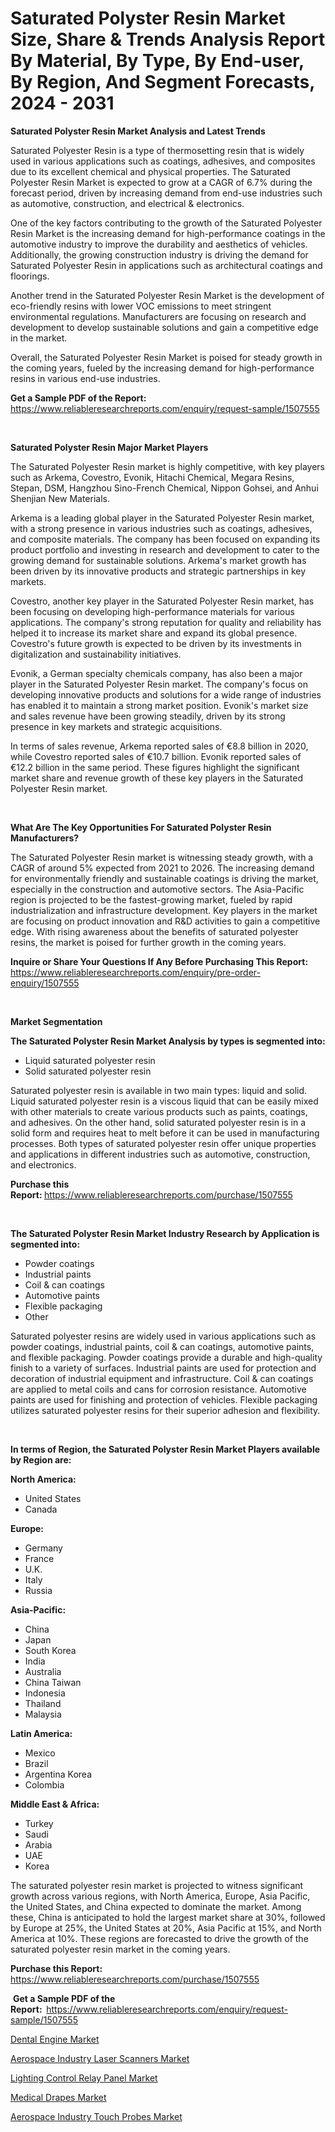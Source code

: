 <p><h1>Saturated Polyster Resin Market Size, Share & Trends Analysis Report By Material, By Type, By End-user, By Region, And Segment Forecasts, 2024 - 2031</h1></p><p><strong>Saturated Polyster Resin Market Analysis and Latest Trends</strong></p>
<p><p>Saturated Polyester Resin is a type of thermosetting resin that is widely used in various applications such as coatings, adhesives, and composites due to its excellent chemical and physical properties. The Saturated Polyester Resin Market is expected to grow at a CAGR of 6.7% during the forecast period, driven by increasing demand from end-use industries such as automotive, construction, and electrical & electronics.</p><p>One of the key factors contributing to the growth of the Saturated Polyester Resin Market is the increasing demand for high-performance coatings in the automotive industry to improve the durability and aesthetics of vehicles. Additionally, the growing construction industry is driving the demand for Saturated Polyester Resin in applications such as architectural coatings and floorings.</p><p>Another trend in the Saturated Polyester Resin Market is the development of eco-friendly resins with lower VOC emissions to meet stringent environmental regulations. Manufacturers are focusing on research and development to develop sustainable solutions and gain a competitive edge in the market.</p><p>Overall, the Saturated Polyester Resin Market is poised for steady growth in the coming years, fueled by the increasing demand for high-performance resins in various end-use industries.</p></p>
<p><strong>Get a Sample PDF of the Report:&nbsp;</strong> <a href="https://www.reliableresearchreports.com/enquiry/request-sample/1507555">https://www.reliableresearchreports.com/enquiry/request-sample/1507555</a></p>
<p>&nbsp;</p>
<p><strong>Saturated Polyster Resin Major Market Players</strong></p>
<p><p>The Saturated Polyester Resin market is highly competitive, with key players such as Arkema, Covestro, Evonik, Hitachi Chemical, Megara Resins, Stepan, DSM, Hangzhou Sino-French Chemical, Nippon Gohsei, and Anhui Shenjian New Materials.</p><p>Arkema is a leading global player in the Saturated Polyester Resin market, with a strong presence in various industries such as coatings, adhesives, and composite materials. The company has been focused on expanding its product portfolio and investing in research and development to cater to the growing demand for sustainable solutions. Arkema's market growth has been driven by its innovative products and strategic partnerships in key markets.</p><p>Covestro, another key player in the Saturated Polyester Resin market, has been focusing on developing high-performance materials for various applications. The company's strong reputation for quality and reliability has helped it to increase its market share and expand its global presence. Covestro's future growth is expected to be driven by its investments in digitalization and sustainability initiatives.</p><p>Evonik, a German specialty chemicals company, has also been a major player in the Saturated Polyester Resin market. The company's focus on developing innovative products and solutions for a wide range of industries has enabled it to maintain a strong market position. Evonik's market size and sales revenue have been growing steadily, driven by its strong presence in key markets and strategic acquisitions.</p><p>In terms of sales revenue, Arkema reported sales of €8.8 billion in 2020, while Covestro reported sales of €10.7 billion. Evonik reported sales of €12.2 billion in the same period. These figures highlight the significant market share and revenue growth of these key players in the Saturated Polyester Resin market.</p></p>
<p>&nbsp;</p>
<p><strong>What Are The Key Opportunities For Saturated Polyster Resin Manufacturers?</strong></p>
<p><p>The Saturated Polyester Resin market is witnessing steady growth, with a CAGR of around 5% expected from 2021 to 2026. The increasing demand for environmentally friendly and sustainable coatings is driving the market, especially in the construction and automotive sectors. The Asia-Pacific region is projected to be the fastest-growing market, fueled by rapid industrialization and infrastructure development. Key players in the market are focusing on product innovation and R&D activities to gain a competitive edge. With rising awareness about the benefits of saturated polyester resins, the market is poised for further growth in the coming years.</p></p>
<p><strong>Inquire or Share Your Questions If Any Before Purchasing This Report:</strong> <a href="https://www.reliableresearchreports.com/enquiry/pre-order-enquiry/1507555">https://www.reliableresearchreports.com/enquiry/pre-order-enquiry/1507555</a></p>
<p>&nbsp;</p>
<p><strong>Market Segmentation</strong></p>
<p><strong>The Saturated Polyster Resin Market Analysis by types is segmented into:</strong></p>
<p><ul><li>Liquid saturated polyester resin</li><li>Solid saturated polyester resin</li></ul></p>
<p><p>Saturated polyester resin is available in two main types: liquid and solid. Liquid saturated polyester resin is a viscous liquid that can be easily mixed with other materials to create various products such as paints, coatings, and adhesives. On the other hand, solid saturated polyester resin is in a solid form and requires heat to melt before it can be used in manufacturing processes. Both types of saturated polyester resin offer unique properties and applications in different industries such as automotive, construction, and electronics.</p></p>
<p><strong>Purchase this Report:&nbsp;</strong><a href="https://www.reliableresearchreports.com/purchase/1507555">https://www.reliableresearchreports.com/purchase/1507555</a></p>
<p>&nbsp;</p>
<p><strong>The Saturated Polyster Resin Market Industry Research by Application is segmented into:</strong></p>
<p><ul><li>Powder coatings</li><li>Industrial paints</li><li>Coil & can coatings</li><li>Automotive paints</li><li>Flexible packaging</li><li>Other</li></ul></p>
<p><p>Saturated polyester resins are widely used in various applications such as powder coatings, industrial paints, coil & can coatings, automotive paints, and flexible packaging. Powder coatings provide a durable and high-quality finish to a variety of surfaces. Industrial paints are used for protection and decoration of industrial equipment and infrastructure. Coil & can coatings are applied to metal coils and cans for corrosion resistance. Automotive paints are used for finishing and protection of vehicles. Flexible packaging utilizes saturated polyester resins for their superior adhesion and flexibility.</p></p>
<p>&nbsp;</p>
<p><strong>In terms of Region, the Saturated Polyster Resin Market Players available by Region are:</strong></p>
<p>
    <p> <strong> North America: </strong>
        <ul>
            <li>United States</li>
            <li>Canada</li>
        </ul>
        </p> 
    <p> <strong> Europe: </strong>
        <ul>
            <li>Germany</li>
            <li>France</li>
            <li>U.K.</li>
            <li>Italy</li>
            <li>Russia</li>
        </ul>
        </p> 
    <p> <strong> Asia-Pacific: </strong>
        <ul>
            <li>China</li>
            <li>Japan</li>
            <li>South Korea</li>
            <li>India</li>
            <li>Australia</li>
            <li>China Taiwan</li>
            <li>Indonesia</li>
            <li>Thailand</li>
            <li>Malaysia</li>
        </ul>
        </p> 
    <p> <strong> Latin America: </strong>
        <ul>
            <li>Mexico</li>
            <li>Brazil</li>
            <li>Argentina Korea</li>
            <li>Colombia</li>
        </ul>
        </p> 
    <p> <strong> Middle East & Africa: </strong>
        <ul>
            <li>Turkey</li>
            <li>Saudi</li>
            <li>Arabia</li>
            <li>UAE</li>
            <li>Korea</li>
        </ul>
    </p>
    </p>
<p><p>The saturated polyester resin market is projected to witness significant growth across various regions, with North America, Europe, Asia Pacific, the United States, and China expected to dominate the market. Among these, China is anticipated to hold the largest market share at 30%, followed by Europe at 25%, the United States at 20%, Asia Pacific at 15%, and North America at 10%. These regions are forecasted to drive the growth of the saturated polyester resin market in the coming years.</p></p>
<p><strong>Purchase this Report: </strong><a href="https://www.reliableresearchreports.com/purchase/1507555">https://www.reliableresearchreports.com/purchase/1507555</a></p>
<p>&nbsp;<strong>Get a Sample PDF of the Report:&nbsp;&nbsp;</strong><a href="https://www.reliableresearchreports.com/enquiry/request-sample/1507555">https://www.reliableresearchreports.com/enquiry/request-sample/1507555</a></p>
<p><strong></strong></p>
<p><p><a href="https://medium.com/@jerryobrien756/dental-engine-market-size-market-outlook-and-market-forecast-2024-to-2031-18aa1ebb25e5">Dental Engine Market</a></p><p><a href="https://github.com/abdelrhmankishk22/Market-Research-Report-List-3/blob/main/aerospace-industry-laser-scanners-market.md">Aerospace Industry Laser Scanners Market</a></p><p><a href="https://issuu.com/reportprime-2/docs/lighting-control-relay-panel-market-size-2030.pptx">Lighting Control Relay Panel Market</a></p><p><a href="https://medium.com/@jerryobrien756/medical-drapes-market-size-market-outlook-and-market-forecast-2024-to-2031-18cc9f797a85">Medical Drapes Market</a></p><p><a href="https://github.com/bracarafogo/Market-Research-Report-List-1/blob/main/aerospace-industry-touch-probes-market.md">Aerospace Industry Touch Probes Market</a></p></p>